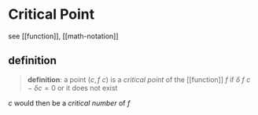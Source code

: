 # Critical Point

see [[function]], [[math-notation]]

## definition

> **definition**: a point $(c, f\ c)$ is a _critical point_ of the [[function]] $f$ if $\delta\ f\ c - \delta c = 0$ or it does not exist

$c$ would then be a _critical number_ of $f$
